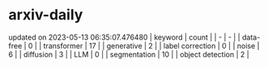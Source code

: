 # arxiv-daily
updated on 2023-05-13 06:35:07.476480
| keyword | count |
| - | - |
| data-free | 0 |
| transformer | 17 |
| generative | 2 |
| label correction | 0 |
| noise | 6 |
| diffusion | 3 |
| LLM | 0 |
| segmentation | 10 |
| object detection | 2 |
